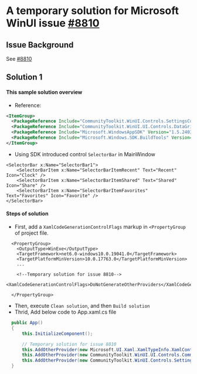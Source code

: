 # A temporary solution for Microsoft WinUI issue [#8810](https://github.com/microsoft/microsoft-ui-xaml/issues/8810)

## Issue Background 

See [#8810](https://github.com/microsoft/microsoft-ui-xaml/issues/8810)

## Solution 1

#### This sample solution overview

* Reference:  
```xml
<ItemGroup>
  <PackageReference Include="CommunityToolkit.WinUI.Controls.SettingsControls" Version="8.0.240109" />
  <PackageReference Include="CommunityToolkit.WinUI.UI.Controls.DataGrid" Version="7.1.2" />
  <PackageReference Include="Microsoft.WindowsAppSDK" Version="1.5.240311000" />
  <PackageReference Include="Microsoft.Windows.SDK.BuildTools" Version="10.0.22621.3233" />
</ItemGroup>
```

* Using SDK introduced control `SelectorBar` in MainWindow

```xaml
<SelectorBar x:Name="SelectorBar1">
    <SelectorBarItem x:Name="SelectorBarItemRecent" Text="Recent" Icon="Clock" />
    <SelectorBarItem x:Name="SelectorBarItemShared" Text="Shared" Icon="Share" />
    <SelectorBarItem x:Name="SelectorBarItemFavorites" Text="Favorites" Icon="Favorite" />
</SelectorBar>
```


#### Steps of solution

* First, add a `XamlCodeGenerationControlFlags` markup in `<PropertyGroup` of project file.
 
```xaml
  <PropertyGroup>
    <OutputType>WinExe</OutputType>
    <TargetFramework>net6.0-windows10.0.19041.0</TargetFramework>
    <TargetPlatformMinVersion>10.0.17763.0</TargetPlatformMinVersion>
    ...

    <!--Temporary solution for issue 8810-->
    <XamlCodeGenerationControlFlags>DoNotGenerateOtherProviders</XamlCodeGenerationControlFlags>
	  
  </PropertyGroup>
```
* Then, execute `Clean solution`, and then `Build solution`
* Thrid, Add below code to App.xaml.cs file
```C#
  public App()
  {
      this.InitializeComponent();

      // Temporary solution for issue 8810
      this.AddOtherProvider(new Microsoft.UI.Xaml.XamlTypeInfo.XamlControlsXamlMetaDataProvider());
      this.AddOtherProvider(new CommunityToolkit.WinUI.UI.Controls.CommunityToolkit_WinUI_UI_Controls_DataGrid_XamlTypeInfo.XamlMetaDataProvider());
      this.AddOtherProvider(new CommunityToolkit.WinUI.Controls.SettingsControlsRns.CommunityToolkit_WinUI_Controls_SettingsControls_XamlTypeInfo.XamlMetaDataProvider());
  }
```
